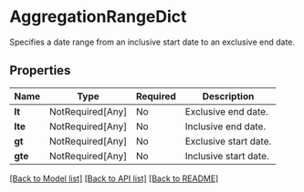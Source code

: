 # AggregationRangeDict

Specifies a date range from an inclusive start date to an exclusive end date.

## Properties
| Name | Type | Required | Description |
| ------------ | ------------- | ------------- | ------------- |
**lt** | NotRequired[Any] | No | Exclusive end date. |
**lte** | NotRequired[Any] | No | Inclusive end date. |
**gt** | NotRequired[Any] | No | Exclusive start date. |
**gte** | NotRequired[Any] | No | Inclusive start date. |


[[Back to Model list]](../../README.md#models-v2-link) [[Back to API list]](../../README.md#documentation-for-api-endpoints) [[Back to README]](../../README.md)
